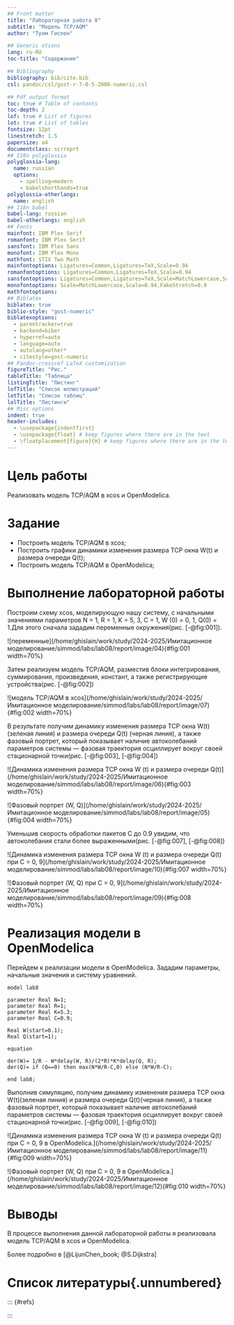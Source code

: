```yaml
---
## Front matter
title: "Лабораторная работа 8"
subtitle: "Модель TCP/AQM"
author: "Туем Гислен"

## Generic otions
lang: ru-RU
toc-title: "Содержание"

## Bibliography
bibliography: bib/cite.bib
csl: pandoc/csl/gost-r-7-0-5-2008-numeric.csl

## Pdf output format
toc: true # Table of contents
toc-depth: 2
lof: true # List of figures
lot: true # List of tables
fontsize: 12pt
linestretch: 1.5
papersize: a4
documentclass: scrreprt
## I18n polyglossia
polyglossia-lang:
  name: russian
  options:
	- spelling=modern
	- babelshorthands=true
polyglossia-otherlangs:
  name: english
## I18n babel
babel-lang: russian
babel-otherlangs: english
## Fonts
mainfont: IBM Plex Serif
romanfont: IBM Plex Serif
sansfont: IBM Plex Sans
monofont: IBM Plex Mono
mathfont: STIX Two Math
mainfontoptions: Ligatures=Common,Ligatures=TeX,Scale=0.94
romanfontoptions: Ligatures=Common,Ligatures=TeX,Scale=0.94
sansfontoptions: Ligatures=Common,Ligatures=TeX,Scale=MatchLowercase,Scale=0.94
monofontoptions: Scale=MatchLowercase,Scale=0.94,FakeStretch=0.9
mathfontoptions:
## Biblatex
biblatex: true
biblio-style: "gost-numeric"
biblatexoptions:
  - parentracker=true
  - backend=biber
  - hyperref=auto
  - language=auto
  - autolang=other*
  - citestyle=gost-numeric
## Pandoc-crossref LaTeX customization
figureTitle: "Рис."
tableTitle: "Таблица"
listingTitle: "Листинг"
lofTitle: "Список иллюстраций"
lotTitle: "Список таблиц"
lolTitle: "Листинги"
## Misc options
indent: true
header-includes:
  - \usepackage{indentfirst}
  - \usepackage{float} # keep figures where there are in the text
  - \floatplacement{figure}{H} # keep figures where there are in the text
---
```


# Цель работы

Реализовать модель TCP/AQM в xcos и OpenModelica.

# Задание

- Построить модель TCP/AQM в xcos;
- Построить графики динамики изменения размера TCP окна W(t) и размера очереди Q(t);
- Построить модель TCP/AQM в OpenModelica;


# Выполнение лабораторной работы

Построим схему xcos, моделирующую нашу систему, с начальными значениями параметров N = 1, R = 1, K = 5, 3, C = 1, W (0) = 0, 1, Q(0) = 1.Для этого сначала зададим переменные окружения(рис. [-@fig:001]).

![переменные](/home/ghislain/work/study/2024-2025/Имитационное моделирование/simmod/labs/lab08/report/image/04){#fig:001 width=70%}

Затем реализуем модель TCP/AQM, разместив блоки интегрирования, суммирования, произведения, констант, а также регистрирующие устройства(рис. [-@fig:002])

![модель TCP/AQM в xcos](/home/ghislain/work/study/2024-2025/Имитационное моделирование/simmod/labs/lab08/report/image/07){#fig:002 width=70%}


В результате получим динамику изменения размера TCP окна W(t) (зеленая линия) и размера очереди Q(t) (черная линия), а также фазовый портрет, который показывает наличие автоколебаний параметров системы — фазовая траектория осциллирует вокруг своей стационарной точки(рис. [-@fig:003], [-@fig:004])

![Динамика изменения размера TCP окна W (t) и размера очереди Q(t)](/home/ghislain/work/study/2024-2025/Имитационное моделирование/simmod/labs/lab08/report/image/06){#fig:003 width=70%}


![Фазовый портрет (W, Q)](/home/ghislain/work/study/2024-2025/Имитационное моделирование/simmod/labs/lab08/report/image/05){#fig:004 width=70%}


Уменьшив скорость обработки пакетов C до 0.9 увидим, что автоколебания стали более выраженными(рис. [-@fig:007], [-@fig:008])

![Динамика изменения размера TCP окна W (t) и размера очереди Q(t) при C = 0, 9](/home/ghislain/work/study/2024-2025/Имитационное моделирование/simmod/labs/lab08/report/image/10){#fig:007 width=70%}

![Фазовый портрет (W, Q) при C = 0, 9](/home/ghislain/work/study/2024-2025/Имитационное моделирование/simmod/labs/lab08/report/image/09){#fig:008 width=70%}

# Реализация модели в OpenModelica

Перейдем к реализации модели в OpenModelica. Зададим параметры, начальные значения и систему уравнений.

```
model lab8

parameter Real N=1;
parameter Real R=1;
parameter Real K=5.3;
parameter Real C=0.9;

Real W(start=0.1);
Real Q(start=1);

equation

der(W)= 1/R - W*delay(W, R)/(2*R)*K*delay(Q, R);
der(Q)= if (Q==0) then max(N*W/R-C,0) else (N*W/R-C);

end lab8;
```
Выполнив симуляцию, получим динамику изменения размера TCP окна W(t)(зеленая линия) и размера очереди Q(t)(черная линия), а также фазовый портрет, который показывает наличие автоколебаний параметров системы — фазовая траектория осциллирует вокруг своей стационарной точки(рис. [-@fig:009], [-@fig:010])

![Динамика изменения размера TCP окна W (t) и размера очереди Q(t) при C = 0, 9 в OpenModelica.](/home/ghislain/work/study/2024-2025/Имитационное моделирование/simmod/labs/lab08/report/image/11){#fig:009 width=70%}

![Фазовый портрет (W, Q) при C = 0, 9 в OpenModelica.](/home/ghislain/work/study/2024-2025/Имитационное моделирование/simmod/labs/lab08/report/image/12){#fig:010 width=70%}

# Выводы
В процессе выполнения данной лабораторной работы я реализовала модель TCP/AQM в xcos и OpenModelica.

Более подробно в [@LijunChen_book; @S.Dijkstra]

# Список литературы{.unnumbered}

::: {#refs}

:::
